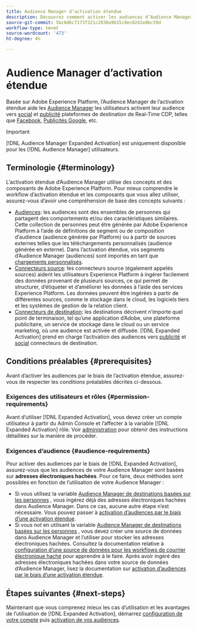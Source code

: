 ```yaml
---
title: Audience Manager d’activation étendue
description: Découvrez comment activer les audiences d’Audience Manager vers les destinations publicitaires et sociales par le biais de l’activation étendue de l’Audience Manager.
source-git-commit: 5bc8d6c7173f221c2830a9b15c8ec6241e8bc59d
workflow-type: tm+mt
source-wordcount: '473'
ht-degree: 4%

---
```



# Audience Manager d’activation étendue

Basée sur Adobe Experience Platform, l’Audience Manager de l’activation étendue aide les [Audience Manager](https://experienceleague.adobe.com/en/docs/audience-manager/user-guide/aam-home) les utilisateurs activent leur audience vers [social](../destinations/catalog/social/overview.md) et [publicité](../destinations/catalog/advertising/overview.md) plateformes de destination de Real-Time CDP, telles que [Facebook](../destinations/catalog/social/facebook.md), [Publicités Google](../destinations/catalog/advertising/google-ads-destination.md), etc.

>[!IMPORTANT]
>
>[!DNL Audience Manager Expanded Activation] est uniquement disponible pour les [!DNL Audience Manager] utilisateurs.

## Terminologie {#terminology}

L’activation étendue d’Audience Manager utilise des concepts et des composants de Adobe Experience Platform. Pour mieux comprendre le workflow d’activation étendue et les composants que vous allez utiliser, assurez-vous d’avoir une compréhension de base des concepts suivants :

* [Audiences](../segmentation/ui/overview.md): les audiences sont des ensembles de personnes qui partagent des comportements et/ou des caractéristiques similaires. Cette collection de personnes peut être générée par Adobe Experience Platform à l’aide de définitions de segment ou de composition d’audience (audience générée par Platform) ou à partir de sources externes telles que les téléchargements personnalisés (audience générée en externe). Dans l’activation étendue, vos segments d’Audience Manager (audiences) sont importés en tant que [chargements personnalisés](../segmentation/ui/overview.md#import-audience).
* [Connecteurs source](../sources/home.md): les connecteurs source (également appelés sources) aident les utilisateurs Experience Platform à ingérer facilement des données provenant de plusieurs sources, ce qui permet de structurer, d’étiqueter et d’améliorer les données à l’aide des services Experience Platform. Les données peuvent être ingérées à partir de différentes sources, comme le stockage dans le cloud, les logiciels tiers et les systèmes de gestion de la relation client.
* [Connecteurs de destination](../destinations/home.md): les destinations décrivent n’importe quel point de terminaison, tel qu’une application d’Adobe, une plateforme publicitaire, un service de stockage dans le cloud ou un service marketing, où une audience est activée et diffusée. [!DNL Expanded Activation] prend en charge l’activation des audiences vers [publicité](../destinations/catalog/advertising/overview.md) et [social](../destinations/catalog/social/overview.md) connecteurs de destination.

## Conditions préalables {#prerequisites}

Avant d’activer les audiences par le biais de l’activation étendue, assurez-vous de respecter les conditions préalables décrites ci-dessous.

### Exigences des utilisateurs et rôles {#permission-requirements}

Avant d’utiliser [!DNL Expanded Activation], vous devez créer un compte utilisateur à partir du Admin Console et l’affecter à la variable [!DNL Expanded Activation] rôle. Voir [administration](administration.md) pour obtenir des instructions détaillées sur la manière de procéder.

### Exigences d’audience {#audience-requirements}

Pour activer des audiences par le biais de [!DNL Expanded Activation], assurez-vous que les audiences de votre Audience Manager sont basées sur **adresses électroniques hachées**. Pour ce faire, deux méthodes sont possibles en fonction de l’utilisation de votre Audience Manager :

* Si vous utilisez la variable [Audience Manager de destinations basées sur les personnes](https://experienceleague.adobe.com/en/docs/audience-manager/user-guide/features/destinations/people-based/people-based-destinations-overview) , vous ingérez déjà des adresses électroniques hachées dans Audience Manager. Dans ce cas, aucune autre étape n’est nécessaire. Vous pouvez passer à [activation d’audiences par le biais d’une activation étendue](activate-audiences.md).
* Si vous _not_ en utilisant la variable [Audience Manager de destinations basées sur les personnes](https://experienceleague.adobe.com/en/docs/audience-manager/user-guide/features/destinations/people-based/people-based-destinations-overview) , vous devez créer une source de données dans Audience Manager et l’utiliser pour stocker les adresses électroniques hachées. Consultez la documentation relative à [configuration d’une source de données pour les workflows de courrier électronique haché](https://experienceleague.adobe.com/en/docs/audience-manager/user-guide/features/data-sources/create-data-source-hashed-emails) pour apprendre à le faire. Après avoir ingéré des adresses électroniques hachées dans votre source de données d’Audience Manager, lisez la documentation sur [activation d’audiences par le biais d’une activation étendue](activate-audiences.md).

## Étapes suivantes {#next-steps}

Maintenant que vous comprenez mieux les cas d’utilisation et les avantages de l’utilisation de [!DNL Expanded Activation], démarrez [configuration de votre compte](administration.md) puis [activation de vos audiences](activate-audiences.md).


